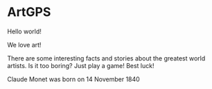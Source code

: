 # ArtGPS

Hello world!

We love art!

There are some interesting facts and stories about the greatest world artists.
Is it too boring? Just play a game! Best luck!

Claude Monet was born on 14 November 1840
